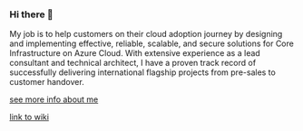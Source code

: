 ### Hi there 👋

My job is to help customers on their cloud adoption journey by designing and implementing effective, reliable, scalable, and secure solutions for Core Infrastructure on Azure Cloud. With extensive experience as a lead consultant and technical architect, I have a proven track record of successfully delivering international flagship projects from pre-sales to customer handover.

[see more info about me](../../wiki/About-Me)

[link to wiki](../../wiki/)


<!--
**iromanovsky/iromanovsky** is a ✨ _special_ ✨ repository because its `README.md` (this file) appears on your GitHub profile.

Here are some ideas to get you started:

- 🔭 I’m currently working on ...
- 🌱 I’m currently learning ...
- 👯 I’m looking to collaborate on ...
- 🤔 I’m looking for help with ...
- 💬 Ask me about ...
- 📫 How to reach me: ...
- 😄 Pronouns: ...
- ⚡ Fun fact: ...
-->
